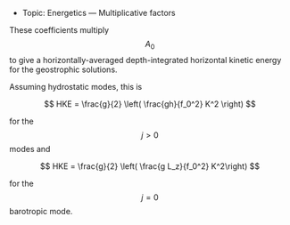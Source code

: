  - Topic: Energetics — Multiplicative factors

These coefficients multiply $$A_0$$ to give a horizontally-averaged depth-integrated horizontal kinetic energy for the geostrophic solutions.

Assuming hydrostatic modes, this is

$$
HKE = \frac{g}{2} \left( \frac{gh}{f_0^2} K^2 \right)
$$ 

for the $$j>0$$ modes and

$$
HKE = \frac{g}{2} \left( \frac{g L_z}{f_0^2} K^2\right)
$$ 

for the $$j=0$$ barotropic mode.
